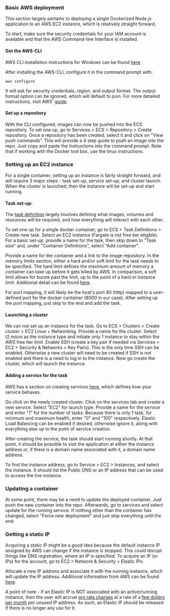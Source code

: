 ### Basic AWS deployment

This section largely pertains to deploying a single Dockerized Node.js application to an AWS EC2 instance, which is relatively straight forward.

To start, make sure the security credentials for your IAM account is available and that  the AWS Command-line Interface is installed.

#### Get the AWS-CLI

AWS CLI installation instructions for Windows can be found [here](https://docs.aws.amazon.com/cli/latest/userguide/install-windows.html).

After installing the AWS-CLI, configure it in the command prompt with:

`aws configure`

It will ask for security credentials, region, and output format. The output format option can be ignored, which will default to json. For more detailed instructions, visit AWS&#39; [guide](https://docs.aws.amazon.com/cli/latest/userguide/cli-chap-configure.html).

#### Set up a repository

With the CLI configured, images can now be pushed into the ECS repository. To set one up, go to Services > ECS > Repository > Create repository. Once a repository has been created, select it and click on "View push commands". This will provide a 4 step guide to push an image into the repo. Just copy and paste the instructions into the command prompt. Note that if working with the Docker tool box, use the linux instructions.

### Setting up an EC2 instance
For a single container, setting up an instance is fairly straight forward, and will require 3 major steps - task set-up, service set-up, and cluster launch. When the cluster is launched, then the instance will be set-up and start running.

#### Task set-up:
The [task definition](https://docs.aws.amazon.com/AWSCloudFormation/latest/UserGuide/aws-resource-ecs-taskdefinition.html) largely involves defining what images, volumes and resources will be required, and how everything will interact with each other.

To set one up for a single docker container, go to ECS > Task Definitions > Create new task. Select an EC2 instance (Fargate is not free tier eligible).  For a basic set-up, provide a name for the task, then skip down to "Task size" and, under "Container Definitions&#34;, select "Add container&#34;. 

Provide a name for the container and a link to the image repository. In the memory limits section, either a hard and/or soft limit for the task needs to be specified. The hard limit defines the maximum amount of memory a container can take up before it gets killed by AWS. In comparison, a soft limit allows for bursts past the limit, up to the point of a hard or instance limit. Additional detail can be found [here](https://docs.aws.amazon.com/AmazonECS/latest/developerguide/task_definition_parameters.html). 

For port mapping, it will likely be the host&#39;s port 80 (http) mapped to a user-defined port for the docker container (8000 in our case).  After setting up the port mapping, just skip to the end and add the task.

#### Launching a cluster
We can not set up an instance for the task. Go to ECS > Clusters > Create cluster > EC2 Linux + Networking. Provide a name for the cluster. Select t2.micro as the instance type and initiate only 1 instance to stay within the AWS free tier limit. Enable SSH (create a key pair if needed via Services > EC2 > Security & Networks > Key Pairs). This is the only time SSH can be enabled. Otherwise a new cluster will need to be created if SSH is not enabled and there is a need to log in to the instance. Now go create the cluster, which will launch the instance.

#### Adding a service for the task
AWS has a section on creating services [here](https://docs.aws.amazon.com/AmazonECS/latest/developerguide/create-service.html), which defines how your service behaves.

Go click on the newly created cluster. Click on the services tab and create a new service. Select "EC2" for launch type. Provide a name for the service and enter "1" for the number of tasks. Because there is only 1 task, for minimum and maximum health, enter "0" and "100" respectively. Elastic Load Balancing can be enabled if desired, otherwise ignore it, along with everything else up to the point of service creation.

After creating the service, the task should start running shortly. At that point, it should be possible to visit the application at either the instance address or, if there is a domain name associated with it, a domain name address.

To find the instance address, go to Service > EC2 > Instances, and select the instance. It should list the Public DNS or an IP address that can be used to access the live instance.

### Updating a container
At some point, there may be a need to update the deployed container. Just push the new container into the repo. Afterwards, go to services and select update for the running service. If nothing other than the container has changed, select "Force  new deployment" and just skip everything until the end.

### Getting a static IP
Acquiring a static IP might be a good idea because the default instance IP assigned by AWS can change if the instance is stopped. This could disrupt things like DNS registration, where an IP is specified. To acquire an IP (or IPs) for the account, go to EC2 > Network & Security > Elastic IPs.

Allocate a new IP address and associate it with the running instance, which will update the IP address. Additional information from AWS can be found [here](https://docs.aws.amazon.com/AWSEC2/latest/UserGuide/elastic-ip-addresses-eip.html).

A point of note - if an Elastic IP is NOT associated with an active/running instance, then the user will accrue [pro rata charges](https://aws.amazon.com/premiumsupport/knowledge-center/elastic-ip-charges/) at a rate of a [few dollars per month](https://aws.amazon.com/ec2/pricing/on-demand/#Elastic_IP_Addresses) per unused IP address. As such, an Elastic IP should be released if there is no longer any use for it.